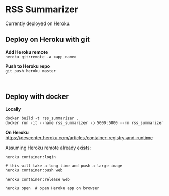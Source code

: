 # RSS Summarizer
Currently deployed on [Heroku](summer-bridge-candle.herokuapp.com/).

## Deploy on Heroku with git
**Add Heroku remote**<br/>`heroku git:remote -a <app_name>`

**Push to Heroku repo**<br/>`git push heroku master`

<br/>

## Deploy with docker
**Locally**
```
docker build -t rss_summarizer .
docker run -it --name rss_summarizer -p 5000:5000 --rm rss_summarizer
```

**On Heroku**
<br/>
https://devcenter.heroku.com/articles/container-registry-and-runtime

Assuming Heroku remote already exists:
```
heroku container:login

# this will take a long time and push a large image
heroku container:push web  

heroku container:release web

heroku open  # open Heroku app on browser
```
